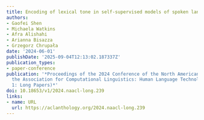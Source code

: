 ```yaml
---
title: Encoding of lexical tone in self-supervised models of spoken language
authors:
- Gaofei Shen
- Michaela Watkins
- Afra Alishahi
- Arianna Bisazza
- Grzegorz Chrupała
date: '2024-06-01'
publishDate: '2025-09-04T12:13:02.187337Z'
publication_types:
- paper-conference
publication: '*Proceedings of the 2024 Conference of the North American Chapter of
  the Association for Computational Linguistics: Human Language Technologies (Volume
  1: Long Papers)*'
doi: 10.18653/v1/2024.naacl-long.239
links:
- name: URL
  url: https://aclanthology.org/2024.naacl-long.239
---
```

